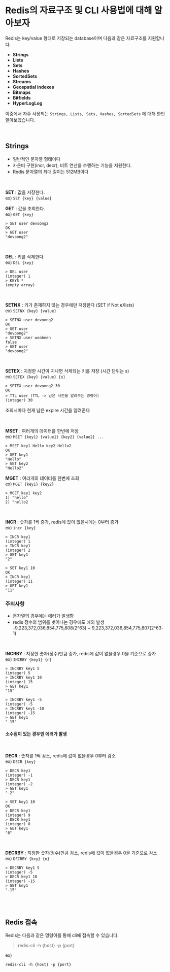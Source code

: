 # __Redis의 자료구조 및 CLI 사용법에 대해 알아보자__

Redis는 key/value 형태로 저장되는 database이며 다음과 같은 자료구조를 지원합니다.

- __Strings__
- __Lists__
- __Sets__
- __Hashes__
- __SortedSets__
- __Streams__
- __Geospatial indexes__
- __Bitmaps__
- __Bitfields__
- __HyperLogLog__

이중에서 자주 사용되는 `Strings, Lists, Sets, Hashes, SortedSets` 에 대해 한번 알아보겠습니다.

<br>

## __Strings__
- 일반적인 문자열 형태이다
- 카운터 구현(incr, decr), 비트 연산을 수행하는 기능을 지원한다.
- Redis 문자열의 최대 길이는 512MB이다

<br>

__SET__ : 값을 저장한다.  
ex) `SET {key} {value}`

__GET__ : 값을 조회한다.  
ex) `GET {key}`

```shell
> SET user devoong2
OK
> GET user
"devoong2"
```

<br>

__DEL__ : 키를 삭제한다  
ex) `DEL {key}`

```shell
> DEL user
(integer) 1
> KEYS *
(empty array)
```

<br>

__SETNX__ : 키가 존재하지 않는 경우에만 저장한다 (SET if Not eXists)  
ex) `SETNX {key} {value}`

```shell
> SETNX user devoong2
OK
> GET user
"devoong2"
> SETNX user woobeen
false
> GET user
"devoong2"
```

<br>

__SETEX__ : 지정한 시간이 지나면 삭제되는 키를 저장 (시간 단위는 s)  
ex) `SETEX {key} {value} {s}`

```shell
> SETEX user devoong2 30
OK
> TTL user (TTL -> 남은 시간을 알려주는 명령어)
(integer) 30
```

조회시마다 현재 남은 expire 시간을 알려준다

<br>

__MSET__ : 여러개의 데이터를 한번에 저장  
ex) `MSET {key1} {value1} {key2} {value2} ...`

```shell
> MSET key1 Hello key2 Hello2
OK
> GET key1
"Hello"
> GET key2
"Hello2"
```

__MGET__ : 여러개의 데이터를 한번에 조회  
ex) `MGET {key1} {key2}`

```shell
> MGET key1 key2
1) "hello"
2) "hello2
```

<br>

__INCR__ : 숫자를 1씩 증가, redis에 값이 없을시에는 0부터 증가  
ex) `incr {key}`

```shell
> INCR key1
(integer) 1
> INCR key1
(integer) 2
> GET key1
"2"

> SET key1 10
OK
> INCR key1
(integer) 11
> GET key1
"11"
```

### 주의사항
- 문자열의 경우에는 에러가 발생함
- redis 정수의 범위를 벗어나는 경우에도 에외 발생
-9,223,372,036,854,775,808(2^63) ~ 9,223,372,036,854,775,807(2^63-1) 

<br>

__INCRBY__ : 지정한 숫자(정수)만큼 증가, redis에 값이 없을경우 0을 기준으로 증가  
ex) `INCRBY {key1} {n}`

```shell
> INCRBY key1 5
(integer) 5
> INCRBY key1 10
(integer) 15
> GET key1
"15"

> INCRBY key1 -5
(integer) -5
> INCRBY key1 -10
(integer) -15
> GET key1
"-15"
```
#### 소수점이 있는 경우엔 에러가 발생

<br>

__DECR__ : 숫자를 1씩 감소, redis에 값이 없을경우 0부터 감소  
ex) `DECR {key}`

```shell
> DECR key1
(integer) -1
> DECR key1
(integer) -2
> GET key1
"-2"

> SET key1 10
OK
> DECR key1
(integer) 9
> DECR key1
(integer) 8
> GET key1
"8"
```

<br>

__DECRBY__ : 지정한 숫자(정수)만큼 감소, redis에 값이 없을경우 0을 기준으로 감소  
ex) `DECRBY {key} {n}`

```shell
> DECRBY key1 5
(integer) -5
> DECR key1 10
(integer) -15
> GET key1
"-15"
```

<br><br>

## __Redis 접속__

Redis는 다음과 같은 명령어를 통해 cli에 접속할 수 있습니다.

> redis-cli -h {host} -p {port}

ex)

```
redis-cli -h {host} -p {port}
```
